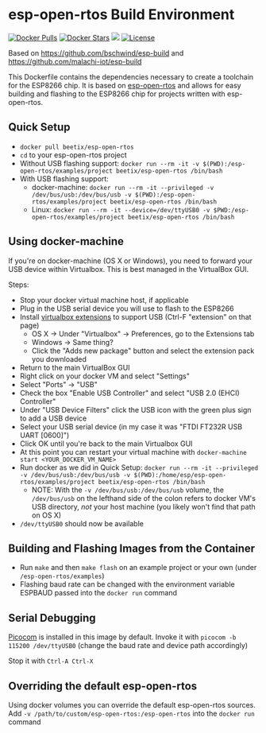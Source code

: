 esp-open-rtos Build Environment
===============================

[![Docker Pulls](https://img.shields.io/docker/pulls/beetix/esp-open-rtos.svg)](https://hub.docker.com/r/beetix/esp-open-rtos/) [![Docker Stars](https://img.shields.io/docker/stars/beetix/esp-open-rtos.svg)](https://hub.docker.com/r/beetix/esp-open-rtos/) [![](https://images.microbadger.com/badges/image/beetix/esp-open-rtos.svg)](https://microbadger.com/images/beetix/esp-open-rtos "Get your own image badge on microbadger.com") [![License](https://img.shields.io/badge/license-MIT-blue.svg?style=flat)](https://github.com/beetix/esp-build/blob/master/LICENSE)

Based on https://github.com/bschwind/esp-build and https://github.com/malachi-iot/esp-build

This Dockerfile contains the dependencies necessary to create a toolchain for the ESP8266 chip.
It is based on [esp-open-rtos](https://github.com/SuperHouse/esp-open-rtos) and allows for easy building and flashing
to the ESP8266 chip for projects written with esp-open-rtos.

Quick Setup
-----------

* `docker pull beetix/esp-open-rtos`
* `cd` to your esp-open-rtos project
* Without USB flashing support: `docker run --rm -it -v $(PWD):/esp-open-rtos/examples/project beetix/esp-open-rtos /bin/bash`
* With USB flashing support:
  * docker-machine: `docker run --rm -it --privileged -v /dev/bus/usb:/dev/bus/usb -v $(PWD):/esp-open-rtos/examples/project beetix/esp-open-rtos /bin/bash`
  * Linux: `docker run --rm -it --device=/dev/ttyUSB0 -v $PWD:/esp-open-rtos/examples/project beetix/esp-open-rtos /bin/bash`

Using docker-machine
--------------------

If you're on docker-machine (OS X or Windows), you need to forward your USB device within Virtualbox. This is best managed in the VirtualBox GUI.

Steps:

* Stop your docker virtual machine host, if applicable
* Plug in the USB serial device you will use to flash to the ESP8266
* Install [virtualbox extensions](https://www.virtualbox.org/wiki/Downloads) to support USB (Ctrl-F "extension" on that page)
  * OS X -> Under "Virtualbox" -> Preferences, go to the Extensions tab
  * Windows -> Same thing?
  * Click the "Adds new package" button and select the extension pack you downloaded
* Return to the main VirtualBox GUI
* Right click on your docker VM and select "Settings"
* Select "Ports" -> "USB"
* Check the box "Enable USB Controller" and select "USB 2.0 (EHCI) Controller"
* Under "USB Device Filters" click the USB icon with the green plus sign to add a USB device
* Select your USB serial device (in my case it was "FTDI FT232R USB UART [0600]")
* Click OK until you're back to the main Virtualbox GUI
* At this point you can restart your virtual machine with `docker-machine start <YOUR_DOCKER_VM_NAME>`
* Run docker as we did in Quick Setup: `docker run --rm -it --privileged -v /dev/bus/usb:/dev/bus/usb -v $(PWD):/home/esp/esp-open-rtos/examples/project beetix/esp-open-rtos /bin/bash`
  * NOTE: With the `-v /dev/bus/usb:/dev/bus/usb` volume, the `/dev/bus/usb` on the lefthand side of the colon refers to docker VM's USB directory, *not* your host machine (you likely won't find that path on OS X)
* `/dev/ttyUSB0` should now be available

Building and Flashing Images from the Container
----------------------------------

* Run `make` and then `make flash` on an example project or your own (under `/esp-open-rtos/examples`)
* Flashing baud rate can be changed with the environment variable ESPBAUD passed into the `docker run` command

Serial Debugging
----------------

[Picocom](https://github.com/npat-efault/picocom) is installed in this image by default. Invoke it with `picocom -b 115200 /dev/ttyUSB0` (change the baud rate and device path accordingly)

Stop it with `Ctrl-A Ctrl-X`

Overriding the default esp-open-rtos
-----------------------------------

Using docker volumes you can override the default esp-open-rtos sources. Add `-v /path/to/custom/esp-open-rtos:/esp-open-rtos` into the `docker run` command
